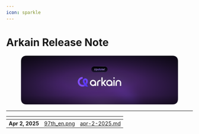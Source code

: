 ```yaml
---
icon: sparkle
---
```


# Arkain Release Note

<figure><img src="../../.gitbook/assets/arkian_release.png" alt=""><figcaption></figcaption></figure>

***

<table data-card-size="large" data-view="cards"><thead><tr><th></th><th data-hidden data-card-cover data-type="files"></th><th data-hidden data-card-target data-type="content-ref"></th></tr></thead><tbody><tr><td><strong>Apr 2, 2025</strong></td><td><a href="../../.gitbook/assets/97th_en.png">97th_en.png</a></td><td><a href="apr-2-2025.md">apr-2-2025.md</a></td></tr></tbody></table>

